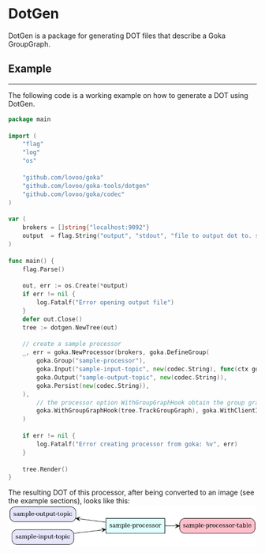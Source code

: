 # DotGen

DotGen is a package for generating DOT files that describe a Goka GroupGraph.

## Example

***
The following code is a working example on how to generate a DOT using DotGen.

```go
package main

import (
	"flag"
	"log"
	"os"

	"github.com/lovoo/goka"
	"github.com/lovoo/goka-tools/dotgen"
	"github.com/lovoo/goka/codec"
)

var (
	brokers = []string{"localhost:9092"}
	output  = flag.String("output", "stdout", "file to output dot to. stdout if not set")
)

func main() {
	flag.Parse()

	out, err := os.Create(*output)
	if err != nil {
		log.Fatalf("Error opening output file")
	}
	defer out.Close()
	tree := dotgen.NewTree(out)

	// create a sample processor
	_, err = goka.NewProcessor(brokers, goka.DefineGroup(
		goka.Group("sample-processor"),
		goka.Input("sample-input-topic", new(codec.String), func(ctx goka.Context, msg interface{}) {}),
		goka.Output("sample-output-topic", new(codec.String)),
		goka.Persist(new(codec.String)),
	),
		// the processor option WithGroupGraphHook obtain the group graph once the processor is started
		goka.WithGroupGraphHook(tree.TrackGroupGraph), goka.WithClientID("sample-processor"),
	)

	if err != nil {
		log.Fatalf("Error creating processor from goka: %v", err)
	}

	tree.Render()
}
```

The resulting DOT of this processor, after being converted to an image (see the example sections), looks like this:
<img src="dotgen/graph.png"  alt="graph"/>